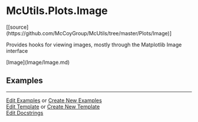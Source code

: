 # <a id="McUtils.Plots.Image">McUtils.Plots.Image</a> 
<div class="docs-source-link" markdown="1">
[[source](https://github.com/McCoyGroup/McUtils/tree/master/Plots/Image)]
</div>
    
Provides hooks for viewing images, mostly through the Matplotlib Image interface

<div class="container alert alert-secondary bg-light">
  <div class="row">
   <div class="col" markdown="1">
[Image](Image/Image.md)   
</div>
   <div class="col" markdown="1">
   
</div>
   <div class="col" markdown="1">
   
</div>
</div>
</div>



## Examples




___

[Edit Examples](https://github.com/McCoyGroup/McUtils/edit/master/ci/examples/McUtils/Plots/Image.md) or 
[Create New Examples](https://github.com/McCoyGroup/McUtils/new/master/?filename=ci/examples/McUtils/Plots/Image.md) <br/>
[Edit Template](https://github.com/McCoyGroup/McUtils/edit/master/ci/docs/McUtils/Plots/Image.md) or 
[Create New Template](https://github.com/McCoyGroup/McUtils/new/master/?filename=ci/docs/templates/McUtils/Plots/Image.md) <br/>
[Edit Docstrings](https://github.com/McCoyGroup/McUtils/edit/master/Plots/Image/__init__.py?message=Update%20Docs)